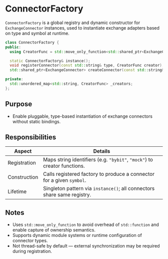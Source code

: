 # ConnectorFactory

`ConnectorFactory` is a global registry and dynamic constructor for `ExchangeConnector` instances, used to instantiate exchange adapters based on type and symbol at runtime.

```cpp
class ConnectorFactory {
public:
  using CreatorFunc = std::move_only_function<std::shared_ptr<ExchangeConnector>(const std::string&)>;

  static ConnectorFactory& instance();
  void registerConnector(const std::string& type, CreatorFunc creator);
  std::shared_ptr<ExchangeConnector> createConnector(const std::string& type, const std::string& symbol);

private:
  std::unordered_map<std::string, CreatorFunc> _creators;
};
```

## Purpose

* Enable pluggable, type-based instantiation of exchange connectors without static bindings.

## Responsibilities

| Aspect       | Details                                                                  |
| ------------ | ------------------------------------------------------------------------ |
| Registration | Maps string identifiers (e.g. `"bybit"`, `"mock"`) to creator functions. |
| Construction | Calls registered factory to produce a connector for a given `symbol`.    |
| Lifetime     | Singleton pattern via `instance()`; all connectors share same registry.  |

## Notes

* Uses `std::move_only_function` to avoid overhead of `std::function` and enable capture of ownership semantics.
* Supports dynamic module systems or runtime configuration of connector types.
* Not thread-safe by default — external synchronization may be required during registration.
